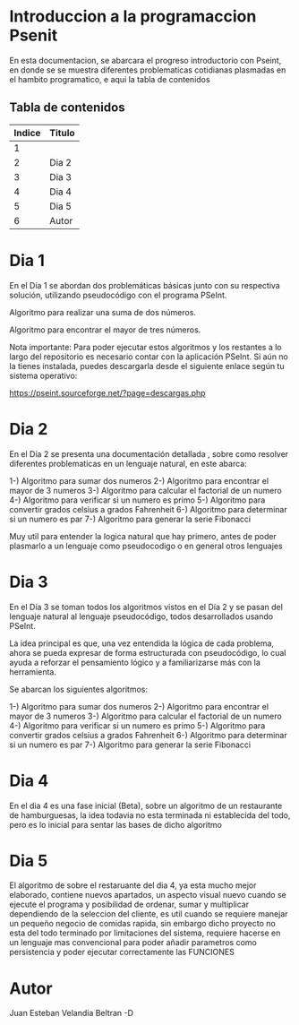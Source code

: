 # Introduccion a la programaccion Psenit 

En esta documentacion, se abarcara el progreso introductorio con Pseint, en donde se se muestra diferentes problematicas cotidianas plasmadas en el hambito programatico, e aqui la tabla de contenidos 

## Tabla de contenidos

| Indice | Titulo |
|--------|--------|
| 1 | | Dia 1
| 2 | Dia 2
| 3 | Dia 3 
| 4 | Dia 4
| 5 | Dia 5
| 6 | Autor 


# Dia 1 

En el Día 1 se abordan dos problemáticas básicas junto con su respectiva solución, utilizando pseudocódigo con el programa PSeInt.

Algoritmo para realizar una suma de dos números.

Algoritmo para encontrar el mayor de tres números.

Nota importante: Para poder ejecutar estos algoritmos y los restantes a lo largo del repositorio es necesario contar con la aplicación PSeInt. Si aún no la tienes instalada, puedes descargarla desde el siguiente enlace según tu sistema operativo:

https://pseint.sourceforge.net/?page=descargas.php

# Dia 2

En el Día 2 se presenta una documentación detallada , sobre como resolver diferentes problematicas en un lenguaje natural, en este abarca:

1-) Algoritmo para sumar dos numeros 
2-) Algoritmo para encontrar el mayor de 3 numeros 
3-) Algoritmo para calcular el factorial de un numero 
4-) Algoritmo para verificar si un numero es primo 
5-) Algoritmo para convertir grados celsius a grados Fahrenheit 
6-) Algoritmo para determinar si un numero es par 
7-) Algoritmo para generar la serie Fibonacci

Muy util para entender la logica natural que hay primero, antes de poder plasmarlo a un lenguaje como pseudocodigo o en general otros lenguajes 

# Dia 3

En el Día 3 se toman todos los algoritmos vistos en el Día 2 y se pasan del lenguaje natural al lenguaje pseudocódigo, todos desarrollados usando PSeInt.

La idea principal es que, una vez entendida la lógica de cada problema, ahora se pueda expresar de forma estructurada con pseudocódigo, lo cual ayuda a reforzar el pensamiento lógico y a familiarizarse más con la herramienta.

Se abarcan los siguientes algoritmos:

1-) Algoritmo para sumar dos numeros 
2-) Algoritmo para encontrar el mayor de 3 numeros 
3-) Algoritmo para calcular el factorial de un numero 
4-) Algoritmo para verificar si un numero es primo 
5-) Algoritmo para convertir grados celsius a grados Fahrenheit 
6-) Algoritmo para determinar si un numero es par 
7-) Algoritmo para generar la serie Fibonacci

# Dia 4

En el dia 4 es una fase inicial (Beta), sobre un algoritmo de un restaurante de hamburguesas, la idea todavia no esta terminada ni establecida del todo, pero es lo inicial para sentar las bases de dicho algoritmo

# Dia 5

El algoritmo de sobre el restaruante del dia 4, ya esta mucho mejor elaborado, contiene nuevos apartados, un aspecto visual nuevo cuando se ejecute el programa y posibilidad de ordenar, sumar y multiplicar dependiendo de la seleccion del cliente, es util cuando se requiere manejar un pequeño negocio de comidas rapida, sin embargo dicho proyecto no esta del todo terminado por limitaciones del sistema, requiere hacerse en un lenguaje mas convencional para poder añadir parametros como persistencia y poder ejecutar correctamente las FUNCIONES 


# Autor

Juan Esteban Velandia Beltran -D



